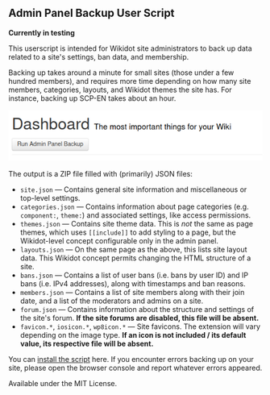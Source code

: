## Admin Panel Backup User Script

**Currently in testing**

This userscript is intended for Wikidot site administrators to back up data related to a site's settings, ban data, and membership.

Backing up takes around a minute for small sites (those under a few hundred members), and requires more time depending on how many site members, categories, layouts, and Wikidot themes the site has. For instance, backing up SCP-EN takes about an hour.

![screenshot](screenshot-button.png)

The output is a ZIP file filled with (primarily) JSON files:

* `site.json` &mdash; Contains general site information and miscellaneous or top-level settings.
* `categories.json` &mdash; Contains information about page categories (e.g. `component:`, `theme:`) and associated settings, like access permissions.
* `themes.json` &mdash; Contains site theme data. This is _not_ the same as page themes, which uses `[[include]]` to add styling to a page, but the Wikidot-level concept configurable only in the admin panel.
* `layouts.json` &mdash; On the same page as the above, this lists site layout data. This Wikidot concept permits changing the HTML structure of a site.
* `bans.json` &mdash; Contains a list of user bans (i.e. bans by user ID) and IP bans (i.e. IPv4 addresses), along with timestamps and ban reasons.
* `members.json` &mdash; Contains a list of site members along with their join date, and a list of the moderators and admins on a site.
* `forum.json` &mdash; Contains information about the structure and settings of the site's forum. **If the site forums are disabled, this file will be absent.**
* `favicon.*`, `iosicon.*`, `wp8icon.*` &mdash; Site favicons. The extension will vary depending on the image type. **If an icon is not included / its default value, its respective file will be absent.**

You can [install the script](https://github.com/scpwiki/admin-backup-script/raw/main/admin-backup.user.js) here. If you encounter errors backing up on your site, please open the browser console and report whatever errors appeared.

Available under the MIT License.
